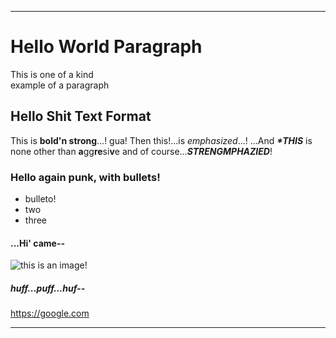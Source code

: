 ***

# Hello World Paragraph

This is one of a kind  
example of a paragraph

## Hello Shit Text Format

This is **bold'n strong**...! gua!
Then this!...is *emphasized*...!
...And ***\*THIS*** is none other than **a**gg**re**si**v**e and of course...***STRENGMPHAZIED***!

### Hello again punk, with bullets!

- bulleto!
- two
- three

#### ...Hi' came--

![this is an image!](/home/amon/Pictures/mis.png "Mis")

##### huff...puff...huf--

<https://google.com>

***